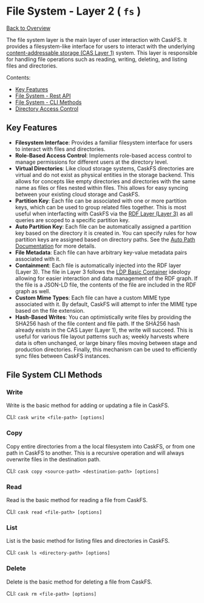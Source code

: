 # File System - Layer 2 ( `fs` )

[Back to Overview](../README.md)

The file system layer is the main layer of user interaction with CaskFS. It provides a filesystem-like interface for users to interact with the underlying [content-addressable storage (CAS Layer 1)](cas.md) system. This layer is responsible for handling file operations such as reading, writing, deleting, and listing files and directories.

Contents:
- [Key Features](#key-features)
- [File System - Rest API](fs-rest-api.md)
- [File System - CLI Methods](#file-system-cli-methods)
- [Directory Access Control](rbac.md)

## Key Features

- **Filesystem Interface**: Provides a familiar filesystem interface for users to interact with files and directories.
- **Role-Based Access Control**: Implements role-based access control to manage permissions for different users at the directory level.
- **Virtual Directories**: Like cloud storage systems, CaskFS directories are virtual and do not exist as physical entities in the storage backend.  This allows for concepts like empty directories and directories with the same name as files or files nested within files.  This allows for easy syncing between your existing cloud storage and CaskFS.
- **Partition Key**: Each file can be associated with one or more partition keys, which can be used to group related files together. This is most useful when interfacting with CaskFS via the [RDF Layer (Layer 3)](rdf.md) as all queries are scoped to a specific partition key.
- **Auto Partition Key**: Each file can be automatically assigned a partition key based on the directory it is created in.  You can specify rules for how partition keys are assigned based on directory paths. See the [Auto Path Documentation](auto-path.md) for more details.
- **File Metadata**: Each file can have arbitrary key-value metadata pairs associated with it.
- **Containment**: Each file is automatically injected into the RDF layer (Layer 3).  The file in Layer 3 follows the [LDP Basic Container](https://www.w3.org/TR/ldp/#ldp-basic-container) ideology allowing for easier interaction and data management of the RDF graph.  If the file is a JSON-LD file, the contents of the file are included in the RDF graph as well.
- **Custom Mime Types**: Each file can have a custom MIME type associated with it.  By default, CaskFS will attempt to infer the MIME type based on the file extension.
- **Hash-Based Writes**: You can optimistically write files by providing the SHA256 hash of the file content and file path.  If the SHA256 hash already exists in the CAS Layer (Layer 1), the write will succeed.  This is useful for various file layout patterns such as; weekly harvests where data is often unchanged, or large binary files moving between stage and production directories.  Finally, this mechanism can be used to efficiently sync files between CaskFS instances.

## File System CLI Methods

### Write

Write is the basic method for adding or updating a file in CaskFS.

CLI: `cask write <file-path> [options]`

### Copy

Copy entire directories from a the local filesystem into CaskFS, or from one path in CaskFS to another.  This is a recursive operation and will always overwrite files in the destination path.

CLI: `cask copy <source-path> <destination-path> [options]`

### Read
Read is the basic method for reading a file from CaskFS.

CLI: `cask read <file-path> [options]`

### List
List is the basic method for listing files and directories in CaskFS.

CLI: `cask ls <directory-path> [options]`

### Delete
Delete is the basic method for deleting a file from CaskFS.

CLI: `cask rm <file-path> [options]`
